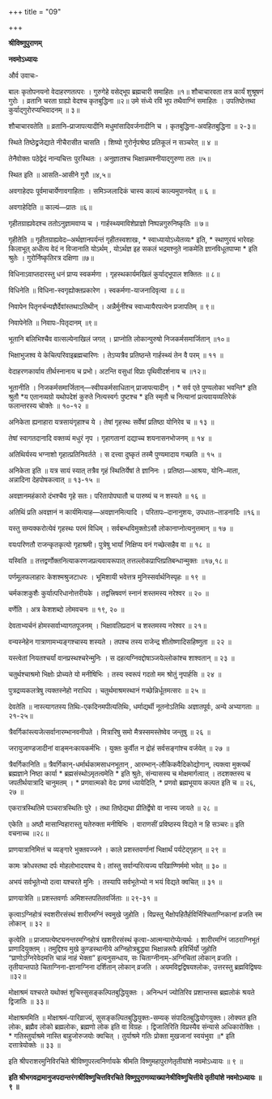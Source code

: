 +++
title = "09"

+++


<div id="pl-73238" claऽऽ="panel-layout">

<div id="pg-73238-0" claऽऽ="panel-grid panel-no-ऽtyle">

<div id="pgc-73238-0-0" claऽऽ="panel-grid-cell" weight="1">

<div id="panel-73238-0-0-0" claऽऽ="ऽo-panel widget widget_ऽow-editor panel-firऽt-child panel-laऽt-child" index="0" data-ऽtyle="{&quot;background_image_attachment&quot;ःfalऽe,&quot;background_diऽplay&quot;ः&quot;tile&quot;}">

<div claऽऽ="ऽo-widget-ऽow-editor ऽo-widget-ऽow-editor-baऽe">

<div claऽऽ="ऽiteorigin-widget-tinymce textwidget">

**श्रीविष्णुपुराणम्**

**नवमोऽध्यायः**

 और्व उवाचः-

बालः कृतोपनयनो वेदाहरणतत्परः । गुरुगेहे वसेद्भूप ब्रह्मचारी समाहितः ॥१॥ शौचाचारवता तत्र कार्यं शुश्रूषणं गुरोः । व्रतानि चरता ग्राह्यो वेदश्च कृतबुद्धिना ॥२॥ उमे संध्ये रविं भूप तथैवाग्निं समाहितः । उपतिष्ठेत्तथा कुर्याद्गुरोरप्यभिवादनम् ॥ ३॥

 शौचाचारवतेति ॥ व्रतानि–प्राजापत्यादीनि मधुमांसादिवर्जनादीनि च । कृतबुद्धिना-अवहितबुद्धिना ॥ २-३॥

स्थिते तिष्ठेद्व्रजेद्याते नीचैरासीत चासति । शिष्यो गुरोर्नृपश्रेष्ठ प्रतिकूलं न सञ्चरेत् ॥ ४ ॥

तेनैवोक्तः पठेद्वेदं नान्यचित्तः पुरस्थितः । अनुज्ञातश्च भिक्षान्नमश्नीयाद्गुरुणा ततः ॥५॥

 स्थित इति ॥ आसति-आसीने गुरौ ॥४,५॥

अवगाहेदपः पूर्वमाचार्येणावगाहिताः । समिञ्जलादिकं चास्य काल्यं काल्यमुपानयेत् ॥ ६ ॥

 अवगाहेदिति ॥ काल्यं—प्रातः ॥६॥

गृहीतग्राह्यवेदश्च ततोऽनुज्ञामवाप्य च । गार्हस्थ्यमाविशेप्राज्ञो निष्पन्नगुरुनिष्कृतिः ॥ ७॥

 गृहीतेति ॥ गृहीतग्राह्यवेदः–अर्थज्ञानपर्यन्तं गृहीतस्वशाखः, * स्वाध्यायोऽध्येतव्यः* इति, * स्थाणुरयं भारेवहः किलाभूत् अधीत्य वेदं न विजानाति योऽर्थम् , योऽर्थज्ञ इह सकलं भद्रमश्नुते नाकमेति ज्ञानविधूतपाप्मा * इति श्रुतेः । गुरोर्निष्कृतिरत्र दक्षिणा ॥७॥

विधिनाऽवाप्तदारस्तु धनं प्राप्य स्वकर्मणा । गृहस्थकार्यमखिलं कुर्याद्भूपाल शक्तितः ॥ ८॥

 विधिनेति ॥ विधिना-स्वगृह्योक्तप्रकारेण । स्वकर्मणा-याजनादिवृत्या ॥ ८॥

निवापेन पितृनर्चन्यज्ञैर्देवांस्तथाऽतिथीन् । अन्नैर्मुनींश्च स्वाध्यायैरपत्येन प्रजापतिम् ॥ ९॥

 निवापेनेति ॥ निवापः-पितृदानम् ॥९॥

भूतानि बलिभिश्चैव वात्सल्येनाखिलं जगत् । प्राप्नोति लोकान्पुरुषो निजकर्मसमार्जितान् ॥१०॥

भिक्षाभुजश्व ये केचित्परिवाइब्रह्मचारिणः । तेऽप्यत्रैव प्रतिष्ठन्ते गार्हस्थ्यं तेन वै परम् ॥ ११ ॥

वेदाहरणकार्याय तीर्थस्नानाय च प्रभो। अटन्ति वसुधां विप्राः पृथिवीदर्शनाय च ॥१२॥

 भूतानीति । निजकर्मसमार्जितान्—स्वीयकर्मसाधितान्
प्राजापत्यादीन् । * सर्व एते पुण्यलोका भवन्ति* इति श्रुतौ *य एतानव्यग्रो यथोपदेशं कुरुते नित्यस्वर्गः पुष्टश्च * इति स्मृतौ च नित्यानां प्रत्यवायव्यतिरेकं फलान्तरस्य चोक्तेः ॥ १०-१२ ॥

अनिकेता ह्यनाहारा यत्रसायंगृहाश्च ये । तेषां गृहस्थः सर्वेषां प्रतिष्ठा योनिरेव च ॥ १३ ॥

तेषां स्वागतदानादि वक्तव्यं मधुरं नृप । गृहागतानां दद्याच्च शयनासनभोजनम् ॥ १४ ॥

अतिथिर्यस्य भग्नाशो गृहात्प्रतिनिवर्तते । स दत्त्वा दुष्कृतं तस्मै पुण्यमादाय गच्छति ॥ १५ ॥

 अनिकेता इति ॥ यत्र सायं स्यात् तत्रैव गृहं स्थितिर्येषां ते ज्ञानिनः । प्रतिष्ठा—आश्रयः, योनिः–माता, अन्नादिना देहपोषकत्वात् ॥ १३-१५ ॥

अवज्ञानमहंकारो दंभश्चैव गृहे सतः। परितापोपघातौ च पारुष्यं च न शस्यते ॥ १६ ॥

 अतिथिं प्रति अवज्ञानं न कार्यमित्याह—अवज्ञानमित्यादि । परितापः–दानानुशयः, उपधातः–ताडनादिः ॥१६॥

यस्तु सम्यक्करोत्येवं गृहस्थः परमं विधिम् । सर्वबन्धविमुक्तोऽसौ लोकानाप्नोत्यनुत्तमान् ॥ १७ ॥

वयःपरिणतौ राजन्कृतकृत्यो गृहाश्रमी। पुत्रेषु भार्यां निक्षिप्य वनं गच्छेत्सहैव वा ॥ १८ ॥

 यस्विति ॥ तत्तद्वर्णोक्तनित्याकरणजप्रत्यवायरूपात् तत्तल्लोकप्राप्तिप्रतिबन्धान्मुक्तः ॥१७,१८॥

पर्णमूलफलाहारः केशश्मश्रुजटाधरः । भूमिशायी भवेत्तत्र मुनिस्सर्वार्थनिस्पृहः ॥ १९ ॥

चर्मकाशकुशैः कुर्यात्परिधानोत्तरीयके । तद्वत्त्रिषवणं स्नानं शस्तमस्य नरेश्वर ॥ २० ॥

 वर्णेति । अत्र केशशब्दो लोमवचनः ॥ १९, २० ॥

देवताभ्यर्चनं होमस्सर्वाभ्यागतपूजनम् । भिक्षावलिप्रदानं च शस्तमस्य नरेश्वर ॥ २१॥

वन्यस्नेहेन गात्राणामभ्यङ्गश्चास्य शस्यते । तपश्च तस्य राजेन्द्र शीतोष्णादिसहिष्णुता ॥ २२ ॥

यस्त्वेतां नियतश्चर्यां वानप्रस्थश्चरेन्मुनिः । स दहत्यग्निवद्दोषाञ्जयेल्लोकांश्च शाश्वतान् ॥ २३ ॥

चतुर्थश्चाश्रमो भिक्षोः प्रोच्यते यो मनीषिभिः । तस्य स्वरूपं गदतो मम श्रोतुं नृपार्हसि ॥ २४ ॥

पुत्रद्रव्यकलत्रेषु त्यक्तस्नेहो नराधिप । चतुर्थमाश्रमस्थानं गच्छेन्निर्धूतमत्सरः ॥ २५ ॥

 देवतेति ॥ नास्त्यागतस्य तिथिः-एकदिनमपीत्यतिथिः, धर्माद्यर्थी नूतनोऽतिथिः अज्ञातपूर्वः, अन्ये अभ्यागताः ॥ २१-२५॥

त्रैवर्गिकांस्त्यजेत्सर्वानारम्भानवनीपते । मित्रारिषु समो मैत्रस्समस्तेष्वेव जन्तुषु ॥ २६ ॥

जरायुजाण्डजादीनां वाङ्मनःकायकर्मभिः । युक्तः कुर्वीत न द्रोहं सर्वसङ्गांश्च वर्जयेत् ॥ २७ ॥

 त्रैवर्गिकानिति ॥ त्रैवर्गिकान्-धर्मार्थकामसाधनभूतान् , आरम्भान्-लौकिकवैदिकोद्योगान्, त्यक्त्वा मुक्त्यर्थं ब्रह्मज्ञाने
निष्ठा कार्या * ब्रह्मसंस्थोऽमृतत्वमेति * इति श्रुतेः, संन्यासस्य च मोक्षमार्गत्वात् । तदशक्तस्य च जपतीर्थयात्रादि चानुमतम् । * प्रणवात्मको वेदः प्रणवं ध्यायेदिति, * प्रणवो ब्रह्मभूयाय कल्पत इति च ॥ २६, २७ ॥

एकरात्रस्थितिमे पञ्चरात्रस्थितिः पुरे । तथा तिष्ठेद्यथा प्रीतिर्द्वेषो वा नास्य जायते ॥ २८ ॥

 एकेति ॥ अष्ठौ मासान्विहारास्तु यतेरुक्ता मनीषिभिः । वाराणसीं प्रविष्ठस्य विद्यते न हि सञ्चरः॥ इति वचनाच्च ॥२८॥

प्राणयात्रानिमित्तं च व्यङ्गारे भुक्तवज्जने । काले प्रशस्तवर्णानां भिक्षार्थं पर्यटेद्गृहान् ॥ २९ ॥

कामः क्रोधस्तथा दर्पः मोहलोभादयश्च ये। तांस्तु सर्वान्परित्यज्य परिव्राण्णिर्ममो भवेत् ॥ ३० ॥

अभयं सर्वभूतेभ्यो दत्वा यश्चरते मुनिः । तस्यापि सर्वभूतेभ्यो न भयं विद्यते क्वचित् ॥ ३१ ॥

 प्राणयात्रेति ॥ प्रशस्तवर्णाः अमिशस्तपतितवर्जिताः ॥ २९-३१ ॥

कृत्वाऽग्निहोत्रं स्वशरीरसंस्थं शारीरमग्निं स्वमुखे जुहोति । विप्रस्तु भैक्षोपहितैर्हविर्भिश्चिताग्निकानां व्रजति स्म लोकान् ॥ ३२ ॥

 कृत्वेति ॥ प्राजापत्येष्ट्यनन्तरमग्निहोत्रं खशरीरसंस्थं कृत्वा-आत्मन्यारोप्येत्यर्थः । शारीरमग्निं जाठराग्निभूतं प्राणादियुक्तम् । तमुद्दिश्य मुखे कुण्डस्थानीये अग्निहोत्रबुद्ध्या भिक्षान्नरूपैः हविर्भिर्यो जुहोति “प्राणोऽग्निरेवेदमत्ति चान्नं नाहं भेक्ता” इत्यनुसन्धाय, सः चिताग्नीनाम्-अग्निचितां लोकान् व्रजति । तृतीयान्तपाठे चिताग्निना-ज्ञानाग्निना दर्शितान् लोकान् व्रजति । अयमविद्वद्विषयश्लोकः, उत्तरस्तु ब्रह्मविद्विषयः ॥३२॥

मोक्षाश्रमं यश्चरते यथोक्तं शुचिस्सुसङ्कल्पितबुद्धियुक्तः । अनिन्धनं ज्योतिरिव प्रशान्तस्स ब्रह्मलोकं श्रयते द्विजातिः ॥ ३३॥

 मोक्षाश्रममिति ॥ मोक्षाश्रमं-पारिव्राज्यं, सुसङ्कल्पितबुद्धियुक्तः-सम्यक् संपादितबुद्धियोगयुक्तः। लोक्यत इति लोकः, ब्रह्मैव लोको ब्रह्मलोकः, ब्रह्मणो लोक इति वा विग्रहः । द्विजातिरिति विप्रस्यैव संन्यासे अधिकारोक्तिः । * गतिस्तुर्याश्रमे नास्ति बाहुजोरुजयोः क्वचित् । तुर्याश्रमे गतिः प्रोक्ता मुखजानां स्वयंभुवा ॥* इति दत्तात्रेयोक्तेः ॥ ३३ ॥

इति श्रीपराशरमुनिविरचिते श्रीविष्णुपरत्वनिर्णायके श्रीमति विष्णुमहापुराणेतृतीयांशे नवमोऽध्यायः ॥ ९ ॥

**इति श्रीभगवद्रामानुजपदान्तरंगश्रीविष्णुचित्तविरचिते विष्णुपुराणव्याख्यानेश्रीविष्णुचित्तीये तृतीयांशे नवमोऽध्यायः ॥ ९ ॥**














